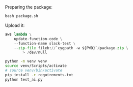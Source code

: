 

Preparing the package:

```python
bash package.sh
```

Upload it:

```python
aws lambda \
    update-function-code \
    --function-name slack-test \
    --zip-file fileb://`cygpath -w ${PWD}`/package.zip \
        > /dev/null
```

```bash
python -m venv venv
source venv/Scripts/activate
# source venv/bin/activate
pip install -r requirements.txt
python test_ai.py
```

